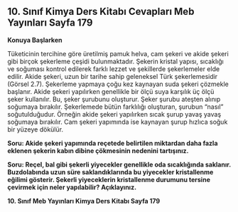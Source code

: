 ## 10. Sınıf Kimya Ders Kitabı Cevapları Meb Yayınları Sayfa 179

**Konuya Başlarken**

Tüketicinin tercihine göre üretilmiş pamuk helva, cam şekeri ve akide şekeri gibi birçok şekerleme çeşidi bulunmaktadır. Şekerin kristal yapısı, sıcaklığı ve soğuması kontrol edilerek farklı lezzet ve şekillerde şekerlemeler elde edilir. Akide şekeri, uzun bir tarihe sahip geleneksel Türk şekerlemesidir (Görsel 2.7). Şekerleme yapmaya çoğu kez kaynayan suda şekeri çözmekle başlanır. Akide şekeri yapılırken genellikle bir ölçü suya karşılık üç ölçü şeker kullanılır. Bu, şeker şurubunu oluşturur. Şeker şurubu ateşten alınıp soğumaya bırakılır. Şekerlemede bütün farklılığı oluşturan, şurubun “nasıl” soğutulduğudur. Örneğin akide şekeri yapılırken sıcak şurup yavaş yavaş soğumaya bırakılır. Cam şekeri yapımında ise kaynayan şurup hızlıca soğuk bir yüzeye dökülür.

**Soru: Akide şekeri yapımında reçetede belirtilen miktardan daha fazla eklenen şekerin kabın dibine çökmesinin nedenini tartışınız.**

**Soru: Reçel, bal gibi şekerli yiyecekler genellikle oda sıcaklığında saklanır. Buzdolabında uzun süre saklandıklarında bu yiyecekler kristallenme eğilimi gösterir. Şekerli yiyeceklerin kristallenme durumunu tersine çevirmek için neler yapılabilir? Açıklayınız.**

**10. Sınıf Meb Yayınları Kimya Ders Kitabı Sayfa 179**